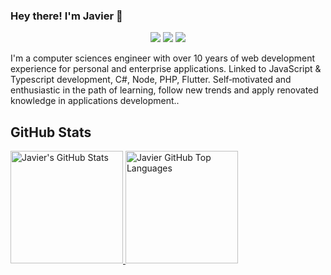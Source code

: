 ### Hey there! I'm Javier 👋

<p align="center">
    <a href="https://twitter.com/javico_glez"><img src="https://img.shields.io/badge/-Twitter-2D2B55?style=flat-square&logo=twitter&logoColor=white"/></a>
    <a href="https://linkedin.com/in/javier-gonzalez-843a2597"><img src="https://img.shields.io/badge/-LinkedIn-2D2B55?style=flat-square&logo=linkedin&logoColor=white"/></a>
    <a href="https://www.youtube.com/channel/UCF9uKbahHOibtuJdHxbCF9A"><img src="https://img.shields.io/badge/-Youtube-2D2B55?style=flat-square&logo=Youtube&logoColor=white"/></a>
</p>

I'm a computer sciences engineer with over 10 years of web development experience for personal and enterprise applications. Linked to JavaScript & Typescript development, C#, Node, PHP, Flutter. Self‐motivated and enthusiastic in the path of learning, follow new trends and apply renovated knowledge in applications development..

## GitHub Stats

<a href="https://github.com/javico2609">
  <img height="180em" src="https://github-readme-stats.vercel.app/api?username=javico2609&show_icons=true&theme=vue-dark&count_private=true" alt="Javier's GitHub Stats" />
  <img height="180em" src="https://github-readme-stats.vercel.app/api/top-langs/?username=javico2609&theme=vue-dark&layout=compact" 
    alt="Javier GitHub Top Languages" />
</a>
